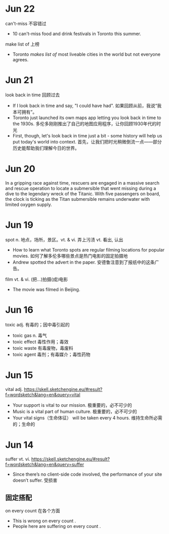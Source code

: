 # Jun 22

can't-miss 不容错过

* 10 can't-miss food and drink festivals in Toronto this summer.

make list of 上榜

* Toronto _makes list of_ most liveable cities in the world but not everyone agrees.

# Jun 21

look back in time 回顾过去

* If I look back in time and say, "I could have had". 如果回顾从前，我说“我本可拥有”。
* Toronto just launched its own maps app letting you look back in time to the 1930s. 多伦多刚刚推出了自己的地图应用程序，让你回顾1930年代的时光
* First, though, let's look back in time just a bit - some history will help us put today's world into context. 首先，让我们把时光稍微倒流一点——部分历史能帮助我们理解今日的世界。

# Jun 20

In a gripping race against time, rescuers are engaged in a massive search and rescue operation to locate a submersible that went missing during a dive to the legendary wreck of the Titanic. With five passengers on board, the clock is ticking as the Titan submersible remains underwater with limited oxygen supply. 

# Jun 19

spot n. 地点，场所，景区。vt. & vi. 弄上污渍 vt. 看出, 认出

* How to learn what Toronto spots are regular filming locations for popular movies. 如何了解多伦多哪些景点是热门电影的固定拍摄地
* Andrew spotted the advert in the paper. 安德鲁注意到了报纸中的这条广告。

film vt. & vi. (把…)拍摄(成)电影

* The movie was filmed in Beijing.

# Jun 16

toxic adj. 有毒的；因中毒引起的

* toxic gas n. 毒气
* toxic effect 毒性作用；毒效
* toxic waste 有毒废物，毒废料
* toxic agent 毒剂；有毒媒介；毒性药物

# Jun 15

vital adj. https://skell.sketchengine.eu/#result?f=wordsketch&lang=en&query=vital

* Your support is vital to our mission. 极重要的，必不可少的
* Music is a vital part of human culture. 极重要的，必不可少的
* Your vital signs（生命体征） will be taken every 4 hours. 维持生命所必需的；生命的

# Jun 14

suffer vt. vi. https://skell.sketchengine.eu/#result?f=wordsketch&lang=en&query=suffer

* Since there’s no client-side code involved, the performance of your site doesn’t suffer. 受损害

## 固定搭配

on every count 在各个方面

* This is wrong on every count .
* People here are suffering on every count .
